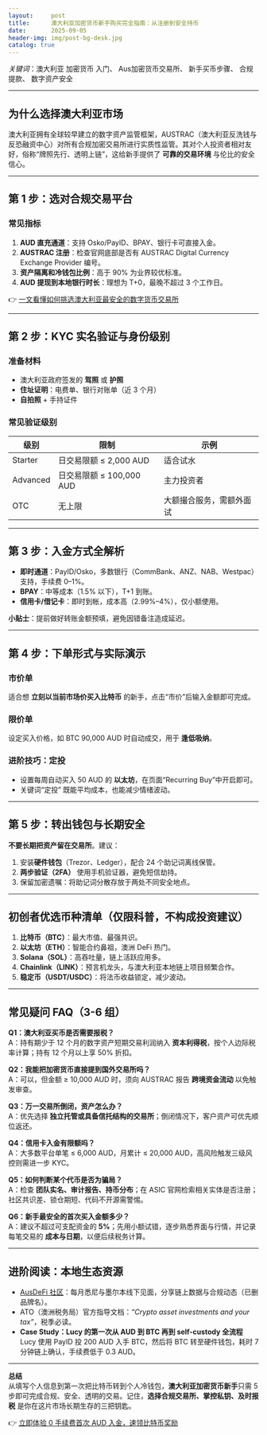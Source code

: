 ```yaml
---
layout:     post
title:      澳大利亚加密货币新手购买完全指南：从注册到安全持币
date:       2025-09-05
header-img: img/post-bg-desk.jpg
catalog: true
---
```


_关键词_：澳大利亚 加密货币 入门、 Aus加密货币交易所、 新手买币步骤、 合规提款、 数字资产安全

---

## 为什么选择澳大利亚市场
澳大利亚拥有全球较早建立的数字资产监管框架，AUSTRAC（澳大利亚反洗钱与反恐融资中心）对所有合规加密交易所进行实质性监管。其对个人投资者相对友好，俗称“牌照先行、透明上链”，这给新手提供了 **可靠的交易环境** 与伦比的安全信心。

---

## 第 1 步：选对合规交易平台
### 常见指标
1. **AUD 直充通道**：支持 Osko/PayID、BPAY、银行卡可直接入金。
2. **AUSTRAC 注册**：检查官网底部是否有 AUSTRAC Digital Currency Exchange Provider 编号。
3. **资产隔离和冷钱包比例**：高于 90% 为业界较优标准。
4. **AUD 提现到本地银行时长**：理想为 T+0，最晚不超过 3 个工作日。

👉 [一文看懂如何挑选澳大利亚最安全的数字货币交易所](https://okxdog.com/)

---

## 第 2 步：KYC 实名验证与身份级别
### 准备材料
- 澳大利亚政府签发的 **驾照** 或 **护照**
- **住址证明**：电费单、银行对账单（近 3 个月）
- **自拍照** + 手持证件

### 常见验证级别
| 级别 | 限制 | 示例 |
|------|------|------|
| Starter | 日交易限额 ≤ 2,000 AUD | 适合试水 |
| Advanced | 日交易限额 ≤ 100,000 AUD | 主力投资者 |
| OTC | 无上限 | 大额撮合服务，需额外面试 |

---

## 第 3 步：入金方式全解析
- **即时通道**：PayID/Osko，多数银行（CommBank、ANZ、NAB、Westpac）支持，手续费 0–1%。
- **BPAY**：中等成本（1.5% 以下），T+1 到账。
- **信用卡/借记卡**：即时到帐，成本高（2.99%–4%），仅小额使用。

**小贴士**：提前做好转账金额预填，避免因错备注造成延迟。

---

## 第 4 步：下单形式与实际演示
### 市价单
适合想 **立刻以当前市场价买入比特币** 的新手，点击“市价”后输入金额即可完成。

### 限价单
设定买入价格，如 BTC 90,000 AUD 时自动成交，用于 **逢低吸纳**。

### 进阶技巧：定投
- 设置每周自动买入 50 AUD 的 **以太坊**，在页面“Recurring Buy”中开启即可。
- 关键词“定投” 既能平均成本，也能减少情绪波动。

---

## 第 5 步：转出钱包与长期安全
**不要长期把资产留在交易所**。建议：
1. 安装**硬件钱包**（Trezor、Ledger），配合 24 个助记词离线保管。
2. **两步验证（2FA）** 使用手机验证器，避免短信劫持。
3. 保留加密遗嘱：将助记词分散存放于两处不同安全地点。

---

## 初创者优选币种清单（仅限科普，不构成投资建议）
1. **比特币（BTC）**：最大市值、最强共识。
2. **以太坊（ETH）**：智能合约鼻祖，澳洲 DeFi 热门。
3. **Solana（SOL）**：高吞吐量，链上活跃应用多。
4. **Chainlink（LINK）**：预言机龙头，与澳大利亚本地链上项目频繁合作。
5. **稳定币（USDT/USDC）**：将法币收益锁定，减少波动。

---

## 常见疑问 FAQ（3-6 组）
**Q1：澳大利亚买币是否需要报税？**  
A：持有期少于 12 个月的数字资产短期交易利润纳入 **资本利得税**，按个人边际税率计算；持有 12 个月以上享 50% 折扣。

**Q2：我能把加密货币直接提到国外交易所吗？**  
A：可以，但金额 ≥ 10,000 AUD 时，须向 AUSTRAC 报告 **跨境资金流动** 以免触发审查。

**Q3：万一交易所倒闭，资产怎么办？**  
A：优先选择 **独立托管或具备信托结构的交易所**；倒闭情况下，客户资产可优先顺位返还。

**Q4：信用卡入金有限额吗？**  
A：大多数平台单笔 ≤ 6,000 AUD，月累计 ≤ 20,000 AUD，高风险触发三级风控则需进一步 KYC。

**Q5：如何判断某个代币是否为骗局？**  
A：检查 **团队实名、审计报告、持币分布**；在 ASIC 官网检索相关实体是否注册；社区共识差、锁仓期短、代码不开源需警惕。

**Q6：新手最安全的首次买入金额多少？**  
A：建议不超过可支配资金的 **5%**；先用小额试错，逐步熟悉界面与行情，并记录每笔交易的 **成本与日期**，以便后续税务计算。

---

## 进阶阅读：本地生态资源
- [AusDeFi 社区](https://example-removed)：每月悉尼与墨尔本线下见面，分享链上数据与合规动态（已删品牌名）。
- ATO（澳洲税务局）官方指导文档：_“Crypto asset investments and your tax”_，税季必读。
- **Case Study：Lucy 的第一次从 AUD 到 BTC 再到 self-custody 全流程**  
  Lucy 使用 PayID 投 200 AUD 入手 BTC，然后将 BTC 转至硬件钱包，耗时 7 分钟链上确认，手续费低于 0.3 AUD。

---

**总结**  
从填写个人信息到第一次把比特币转到个人冷钱包，**澳大利亚加密货币新手**只需 5 步即可完成合规、安全、透明的交易。记住，**选择合规交易所、掌控私钥、及时报税** 是你在这片市场长期生存的三把钥匙。

👉 [立即体验 0 手续费首次 AUD 入金，速领比特币奖励](https://okxdog.com/)